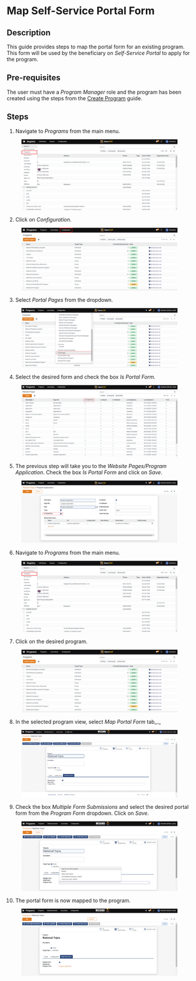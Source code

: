 # Map Self-Service Portal Form

## Description

This guide provides steps to map the portal form for an existing program. This form will be used by the beneficiary on _Self-Service Portal_ to apply for the program.

## Pre-requisites

The user must have a _Program Manager_ role and the program has been created using the steps from the [Create Program](create-a-program.md) guide.

## Steps

1. Navigate to _Programs_ from the main menu.

<figure><img src="../../../../../.gitbook/assets/home-page-openg2p (2).png" alt=""><figcaption></figcaption></figure>

2. Click on _Configuration_.

<figure><img src="../../../../../.gitbook/assets/all-programs-openg2p (1).png" alt=""><figcaption></figcaption></figure>

3. Select _Portal Pages_ from the dropdown.

<figure><img src="../../../../../.gitbook/assets/program-configuration.png" alt=""><figcaption></figcaption></figure>

4. Select the desired form and check the box _Is Portal Form._

<figure><img src="../../../../../.gitbook/assets/is-portal-form.png" alt=""><figcaption></figcaption></figure>

5. The previous step will take you to the _Website Pages/Program Application_. Check the box _Is Portal Form_ and click on _Save_.

<figure><img src="../../../../../.gitbook/assets/program-is-portal-form.png" alt=""><figcaption></figcaption></figure>

6. Navigate to _Programs_ from the main menu.

<figure><img src="../../../../../.gitbook/assets/home-page-openg2p (1).png" alt=""><figcaption></figcaption></figure>

7. Click on the desired program.

<figure><img src="../../../../../.gitbook/assets/all-programs-openg2p.png" alt=""><figcaption></figcaption></figure>

8. In the selected program view, select _Map Portal Form_ tab\_.\_

<figure><img src="../../../../../.gitbook/assets/map-portal-map.png" alt=""><figcaption></figcaption></figure>

9. Check the box _Multiple Form Submissions_ and select the desired portal form from the _Program Form_ dropdown. Click on _Save_.

<figure><img src="../../../../../.gitbook/assets/map-portal-drop.png" alt=""><figcaption></figcaption></figure>

10. The portal form is now mapped to the program.

<figure><img src="../../../../../.gitbook/assets/map-portal-result.png" alt=""><figcaption></figcaption></figure>
